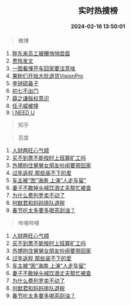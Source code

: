 <div align="center"><h2>实时热搜榜</h2><h4>2024-02-16 13:50:01</h4></div>

> 微博  

1. [胖东来员工被曝悄悄尝面](https://s.weibo.com/weibo?q=%23%E8%83%96%E4%B8%9C%E6%9D%A5%E5%91%98%E5%B7%A5%E8%A2%AB%E6%9B%9D%E6%82%84%E6%82%84%E5%B0%9D%E9%9D%A2%23&t=31&band_rank=1&Refer=top)<br />
2. [贾玲发文](https://s.weibo.com/weibo?q=%E8%B4%BE%E7%8E%B2%E5%8F%91%E6%96%87&t=31&band_rank=2&Refer=top)<br />
3. [一图看懂开车回家要注意啥](https://s.weibo.com/weibo?q=%23%E4%B8%80%E5%9B%BE%E7%9C%8B%E6%87%82%E5%BC%80%E8%BD%A6%E5%9B%9E%E5%AE%B6%E8%A6%81%E6%B3%A8%E6%84%8F%E5%95%A5%23&t=31&band_rank=3&Refer=top)<br />
4. [果粉们开始大批退货VisionPro](https://s.weibo.com/weibo?q=%23%E6%9E%9C%E7%B2%89%E4%BB%AC%E5%BC%80%E5%A7%8B%E5%A4%A7%E6%89%B9%E9%80%80%E8%B4%A7VisionPro%23&t=31&band_rank=4&Refer=top)<br />
5. [李钟硕鼻子](https://s.weibo.com/weibo?q=%E6%9D%8E%E9%92%9F%E7%A1%95%E9%BC%BB%E5%AD%90&t=31&band_rank=5&Refer=top)<br />
6. [初七不出门](https://s.weibo.com/weibo?q=%23%E5%88%9D%E4%B8%83%E4%B8%8D%E5%87%BA%E9%97%A8%23&t=31&band_rank=6&Refer=top)<br />
7. [薛之谦版权意识](https://s.weibo.com/weibo?q=%E8%96%9B%E4%B9%8B%E8%B0%A6%E7%89%88%E6%9D%83%E6%84%8F%E8%AF%86&t=31&band_rank=7&Refer=top)<br />
8. [任子威被撞](https://s.weibo.com/weibo?q=%E4%BB%BB%E5%AD%90%E5%A8%81%E8%A2%AB%E6%92%9E&t=31&band_rank=8&Refer=top)<br />
9. [I NEED U](https://s.weibo.com/weibo?q=I%20NEED%20U&t=31&band_rank=9&Refer=top)<br />

> 知乎  


> 百度  

1. [人财两旺心气顺](https://www.baidu.com/s?wd=%E4%BA%BA%E8%B4%A2%E4%B8%A4%E6%97%BA%E5%BF%83%E6%B0%94%E9%A1%BA&sa=fyb_news&rsv_dl=fyb_news)<br />
2. [买不到票不能按时上班算旷工吗](https://www.baidu.com/s?wd=%E4%B9%B0%E4%B8%8D%E5%88%B0%E7%A5%A8%E4%B8%8D%E8%83%BD%E6%8C%89%E6%97%B6%E4%B8%8A%E7%8F%AD%E7%AE%97%E6%97%B7%E5%B7%A5%E5%90%97&sa=fyb_news&rsv_dl=fyb_news)<br />
3. [外甥抱住舅舅女朋友吵闹要带回家](https://www.baidu.com/s?wd=%E5%A4%96%E7%94%A5%E6%8A%B1%E4%BD%8F%E8%88%85%E8%88%85%E5%A5%B3%E6%9C%8B%E5%8F%8B%E5%90%B5%E9%97%B9%E8%A6%81%E5%B8%A6%E5%9B%9E%E5%AE%B6&sa=fyb_news&rsv_dl=fyb_news)<br />
4. [过年返程 那些装不下的爱](https://www.baidu.com/s?wd=%E8%BF%87%E5%B9%B4%E8%BF%94%E7%A8%8B+%E9%82%A3%E4%BA%9B%E8%A3%85%E4%B8%8D%E4%B8%8B%E7%9A%84%E7%88%B1&sa=fyb_news&rsv_dl=fyb_news)<br />
5. [车主被“困”海南 上演“人走车留”](https://www.baidu.com/s?wd=%E8%BD%A6%E4%B8%BB%E8%A2%AB%E2%80%9C%E5%9B%B0%E2%80%9D%E6%B5%B7%E5%8D%97+%E4%B8%8A%E6%BC%94%E2%80%9C%E4%BA%BA%E8%B5%B0%E8%BD%A6%E7%95%99%E2%80%9D&sa=fyb_news&rsv_dl=fyb_news)<br />
6. [妻子不敢掉头喊饮酒丈夫帮忙被查](https://www.baidu.com/s?wd=%E5%A6%BB%E5%AD%90%E4%B8%8D%E6%95%A2%E6%8E%89%E5%A4%B4%E5%96%8A%E9%A5%AE%E9%85%92%E4%B8%88%E5%A4%AB%E5%B8%AE%E5%BF%99%E8%A2%AB%E6%9F%A5&sa=fyb_news&rsv_dl=fyb_news)<br />
7. [为什么费列罗卖不动了](https://www.baidu.com/s?wd=%E4%B8%BA%E4%BB%80%E4%B9%88%E8%B4%B9%E5%88%97%E7%BD%97%E5%8D%96%E4%B8%8D%E5%8A%A8%E4%BA%86&sa=fyb_news&rsv_dl=fyb_news)<br />
8. [何猷君和妈妈排队退税](https://www.baidu.com/s?wd=%E4%BD%95%E7%8C%B7%E5%90%9B%E5%92%8C%E5%A6%88%E5%A6%88%E6%8E%92%E9%98%9F%E9%80%80%E7%A8%8E&sa=fyb_news&rsv_dl=fyb_news)<br />
9. [春节吃太多要多喝茶刮油？](https://www.baidu.com/s?wd=%E6%98%A5%E8%8A%82%E5%90%83%E5%A4%AA%E5%A4%9A%E8%A6%81%E5%A4%9A%E5%96%9D%E8%8C%B6%E5%88%AE%E6%B2%B9%EF%BC%9F&sa=fyb_news&rsv_dl=fyb_news)<br />

> 哔哩哔哩  

1. [人财两旺心气顺](https://www.baidu.com/s?wd=%E4%BA%BA%E8%B4%A2%E4%B8%A4%E6%97%BA%E5%BF%83%E6%B0%94%E9%A1%BA&sa=fyb_news&rsv_dl=fyb_news)<br />
2. [买不到票不能按时上班算旷工吗](https://www.baidu.com/s?wd=%E4%B9%B0%E4%B8%8D%E5%88%B0%E7%A5%A8%E4%B8%8D%E8%83%BD%E6%8C%89%E6%97%B6%E4%B8%8A%E7%8F%AD%E7%AE%97%E6%97%B7%E5%B7%A5%E5%90%97&sa=fyb_news&rsv_dl=fyb_news)<br />
3. [外甥抱住舅舅女朋友吵闹要带回家](https://www.baidu.com/s?wd=%E5%A4%96%E7%94%A5%E6%8A%B1%E4%BD%8F%E8%88%85%E8%88%85%E5%A5%B3%E6%9C%8B%E5%8F%8B%E5%90%B5%E9%97%B9%E8%A6%81%E5%B8%A6%E5%9B%9E%E5%AE%B6&sa=fyb_news&rsv_dl=fyb_news)<br />
4. [过年返程 那些装不下的爱](https://www.baidu.com/s?wd=%E8%BF%87%E5%B9%B4%E8%BF%94%E7%A8%8B+%E9%82%A3%E4%BA%9B%E8%A3%85%E4%B8%8D%E4%B8%8B%E7%9A%84%E7%88%B1&sa=fyb_news&rsv_dl=fyb_news)<br />
5. [车主被“困”海南 上演“人走车留”](https://www.baidu.com/s?wd=%E8%BD%A6%E4%B8%BB%E8%A2%AB%E2%80%9C%E5%9B%B0%E2%80%9D%E6%B5%B7%E5%8D%97+%E4%B8%8A%E6%BC%94%E2%80%9C%E4%BA%BA%E8%B5%B0%E8%BD%A6%E7%95%99%E2%80%9D&sa=fyb_news&rsv_dl=fyb_news)<br />
6. [妻子不敢掉头喊饮酒丈夫帮忙被查](https://www.baidu.com/s?wd=%E5%A6%BB%E5%AD%90%E4%B8%8D%E6%95%A2%E6%8E%89%E5%A4%B4%E5%96%8A%E9%A5%AE%E9%85%92%E4%B8%88%E5%A4%AB%E5%B8%AE%E5%BF%99%E8%A2%AB%E6%9F%A5&sa=fyb_news&rsv_dl=fyb_news)<br />
7. [为什么费列罗卖不动了](https://www.baidu.com/s?wd=%E4%B8%BA%E4%BB%80%E4%B9%88%E8%B4%B9%E5%88%97%E7%BD%97%E5%8D%96%E4%B8%8D%E5%8A%A8%E4%BA%86&sa=fyb_news&rsv_dl=fyb_news)<br />
8. [何猷君和妈妈排队退税](https://www.baidu.com/s?wd=%E4%BD%95%E7%8C%B7%E5%90%9B%E5%92%8C%E5%A6%88%E5%A6%88%E6%8E%92%E9%98%9F%E9%80%80%E7%A8%8E&sa=fyb_news&rsv_dl=fyb_news)<br />
9. [春节吃太多要多喝茶刮油？](https://www.baidu.com/s?wd=%E6%98%A5%E8%8A%82%E5%90%83%E5%A4%AA%E5%A4%9A%E8%A6%81%E5%A4%9A%E5%96%9D%E8%8C%B6%E5%88%AE%E6%B2%B9%EF%BC%9F&sa=fyb_news&rsv_dl=fyb_news)<br />
